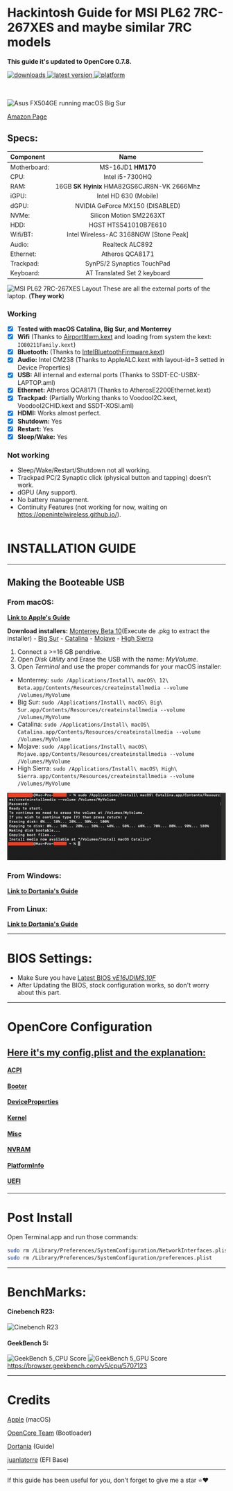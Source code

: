 # Hackintosh Guide for **MSI PL62 7RC-267XES** and maybe similar **7RC** models

**This guide it's updated to OpenCore 0.7.8.**
<!-- shields -->
<div>
    <!-- downloads -->
    <a href="https://github.com/RobyRew/MSI-PL62-7RC-267XES_Hackintosh_OpenCore/releases">
        <img src="https://img.shields.io/github/downloads/RobyRew/MSI-PL62-7RC-267XES_Hackintosh_OpenCore/total" alt="downloads"/>
    </a>
    <!-- version -->
    <a href="https://github.com/RobyRew/MSI-PL62-7RC-267XES_Hackintosh_OpenCore/releases/latest">
        <img src="https://img.shields.io/github/release/RobyRew/MSI-PL62-7RC-267XES_Hackintosh_OpenCore.svg" alt="latest version"/>
    </a>
    <!-- platform -->
    <a href="https://github.com/RobyRew/MSI-PL62-7RC-267XES_Hackintosh_OpenCore">
        <img src="https://img.shields.io/badge/platform-macOS-lightgrey.svg" alt="platform"/>
    </a>
</div>
</br></br>

![Asus FX504GE running macOS Big Sur](#/Docs/Images/MSI-PL62-7RC-267XES-macOS.png)

[Amazon Page](https://www.amazon.es/MSI-PL62-7RC-267XES-Ordenador-i5-7300HQ/dp/B078ZZ4PJ1)


## Specs:
| Component | Name |
|:--- |:---:|
| Motherboard:  | MS-16JD1 **HM170** |
| CPU: | Intel i5-7300HQ |
| RAM: | 16GB **SK Hyinix** HMA82GS6CJR8N-VK 2666Mhz |
| iGPU: | Intel HD 630 (Mobile) |
| dGPU: | NVIDIA GeForce MX150 (DISABLED) |
| NVMe: | Silicon Motion SM2263XT |
| HDD: | HGST HTS541010B7E610 |
| Wifi/BT: | Intel Wireless-AC 3168NGW [Stone Peak] |
| Audio: | Realteck ALC892 |
| Ethernet: | Atheros QCA8171 |
| Trackpad: | SynPS/2 Synaptics TouchPad |
| Keyboard: | AT Translated Set 2 keyboard |

![MSI PL62 7RC-267XES Layout](#/Docs/Images/Guide/MSI-PL62-7RC-267XES-layout.png)
These are all the external ports of the laptop. (**They work**)

### Working
- [x] **Tested with macOS Catalina, Big Sur, and Monterrey**
- [x] **Wifi** (Thanks to [AirportItlwm.kext](https://github.com/OpenIntelWireless/itlwm/releases) and loading from system the kext: `IO80211Family.kext`)
- [x] **Bluetooth:** (Thanks to [IntelBluetoothFirmware.kext](https://github.com/OpenIntelWireless/IntelBluetoothFirmware/releases))
- [x] **Audio:** Intel CM238 (Thanks to AppleALC.kext with layout-id=3 setted in Device Properties)
- [x] **USB:** All internal and external ports (Thanks to SSDT-EC-USBX-LAPTOP.aml)
- [x] **Ethernet:** Atheros QCA8171 (Thanks to AtherosE2200Ethernet.kext)
- [x] **Trackpad:** (Partially Working thanks to VoodooI2C.kext, VoodooI2CHID.kext and SSDT-XOSI.aml)
- [x] **HDMI:** Works almost perfect. 
- [x] **Shutdown:** Yes
- [x] **Restart:** Yes
- [x] **Sleep/Wake:** Yes

### Not working
- Sleep/Wake/Restart/Shutdown not all working.
- Trackpad PC/2 Synaptic click (physical button and tapping) doesn't work.
- dGPU (Any support).
- No battery management.
- Continuity Features (not working for now, waiting on https://openintelwireless.github.io/).


```bash
```

# INSTALLATION GUIDE

---

## Making the Booteable USB

### From macOS:
[**Link to Apple's Guide**](https://support.apple.com/en-us/HT201372)

**Download installers:** [Monterrey Beta 10](http://swcdn.apple.com/content/downloads/21/10/002-17762-A_GUNYNIZ0PW/witdqh4bei493fvgin01qavvy1dfhcb87w/InstallAssistant.pkg)(Execute de .pkg to extract the installer) - [Big Sur](https://itunes.apple.com/us/app/macos-big-sur/id1526878132) - [Catalina](https://itunes.apple.com/us/app/macos-catalina/id1466841314) - [Mojave](https://itunes.apple.com/us/app/macos-mojave/id1398502828) - [High Sierra](https://itunes.apple.com/us/app/macos-high-sierra/id1246284741)

1. Connect a >=16 GB pendrive.
2. Open *Disk Utility* and Erase the USB with the name: *MyVolume*.
3. Open *Terminal* and use the proper commands for your macOS installer:
- Monterrey: `sudo /Applications/Install\ macOS\ 12\ Beta.app/Contents/Resources/createinstallmedia --volume /Volumes/MyVolume`
- Big Sur: `sudo /Applications/Install\ macOS\ Big\ Sur.app/Contents/Resources/createinstallmedia --volume /Volumes/MyVolume`
- Catalina: `sudo /Applications/Install\ macOS\ Catalina.app/Contents/Resources/createinstallmedia --volume /Volumes/MyVolume`
- Mojave: `sudo /Applications/Install\ macOS\ Mojave.app/Contents/Resources/createinstallmedia --volume /Volumes/MyVolume`
- High Sierra: `sudo /Applications/Install\ macOS\ High\ Sierra.app/Contents/Resources/createinstallmedia --volume /Volumes/MyVolume`

![Terminal](/Docs/Images/Guide/BootableUSB.png)

### From Windows:

[**Link to Dortania's Guide**](https://dortania.github.io/OpenCore-Install-Guide/installer-guide/winblows-install.html)

### From Linux:

[**Link to Dortania's Guide**](https://dortania.github.io/OpenCore-Install-Guide/installer-guide/linux-install.html)


---

# BIOS Settings:
- Make Sure you have [Latest BIOS v*E16JDIMS.10F*](https://es.msi.com/Content-Creation/support/PL62-7RC#down-bios)
- After Updating the BIOS, stock configuration works, so don't worry about this part.

---

# OpenCore Configuration

## [Here it's my config.plist and the explanation:](/Docs/config.plist.md)
#### [ACPI](/Docs/config.plist.md#acpi)
#### [Booter](/Docs/config.plist.md#booter)
#### [DeviceProperties](/Docs/config.plist.md#deviceproperties)
#### [Kernel](/Docs/config.plist.md#kernel)
#### [Misc](/Docs/config.plist.md#misc)
#### [NVRAM](/Docs/config.plist.md#nvram)
#### [PlatformInfo](/Docs/config.plist.md#platforminfo)
#### [UEFI](/Docs/config.plist.md#uefi)

---

# Post Install
Open Terminal.app and run those commands:
```bash
sudo rm /Library/Preferences/SystemConfiguration/NetworkInterfaces.plist
sudo rm /Library/Preferences/SystemConfiguration/preferences.plist
```
---

# BenchMarks:
#### Cinebench R23:
![Cinebench R23](/#Docs/Images/Benchmarks/Cinebench_R23.png)

#### GeekBench 5:
![GeekBench 5_CPU Score](#/Docs/Images/Benchmarks/GeekBench5_CPU.png)
![GeekBench 5_GPU Score](#/Docs/Images/Benchmarks/GeekBench5_GPU.png)
https://browser.geekbench.com/v5/cpu/5707123

---

# Credits

[Apple](https://apple.com) (macOS)

[OpenCore Team](https://github.com/acidanthera/OpenCorePkg) (Bootloader)

[Dortania](https://dortania.github.io/OpenCore-Install-Guide/config-laptop.plist/coffee-lake.html#starting-point) (Guide)

[juanlatorre](https://github.com/juanlatorre/MSI-PL62-7RC-OC-Hackintosh) (EFI Base)

---

If this guide has been useful for you, don't forget to give me a star ⭐️❤️
